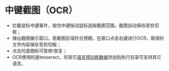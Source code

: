 # 中键截图（OCR）
- 拦截鼠标中键事件，按住中键拖动鼠标选取截图范围，截图自动保存至剪切板；
- 弹出截图展示窗口，若截图区域符合预期，在窗口点击右键进行OCR，取得的文字内容保存至剪切板；
- 点击托盘图标可暂停/恢复；
- OCR使用的是tesseract，将其它[语言预训练数据](https://github.com/tesseract-ocr/tessdata_best)添加到执行目录可支持其它语言。
